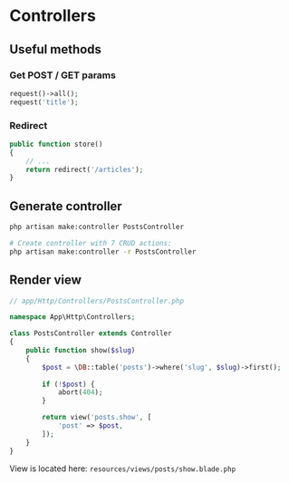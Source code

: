 # Controllers

## Useful methods

### Get POST / GET params

```php
request()->all();
request('title');
```

### Redirect

```php
public function store()
{
    // ...
    return redirect('/articles');
}
```

## Generate controller

```bash
php artisan make:controller PostsController

# Create controller with 7 CRUD actions:
php artisan make:controller -r PostsController
```

## Render view

```php
// app/Http/Controllers/PostsController.php

namespace App\Http\Controllers;

class PostsController extends Controller
{
    public function show($slug)
    {
        $post = \DB::table('posts')->where('slug', $slug)->first();
        
        if (!$post) {
            abort(404);
        }

        return view('posts.show', [
            'post' => $post,
        ]);
    }
}
```
View is located here: `resources/views/posts/show.blade.php`
